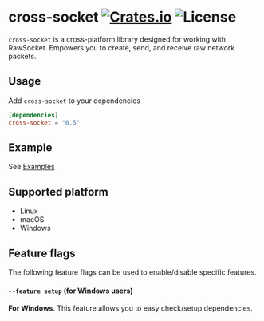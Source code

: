 [crates-badge]: https://img.shields.io/crates/v/cross-socket.svg
[crates-url]: https://crates.io/crates/cross-socket
[license-badge]: https://img.shields.io/crates/l/cross-socket.svg
[examples-url]: https://github.com/shellrow/cross-socket/tree/main/examples

# cross-socket [![Crates.io][crates-badge]][crates-url] ![License][license-badge]
`cross-socket` is a cross-platform library designed for working with RawSocket. 
Empowers you to create, send, and receive raw network packets.

## Usage
Add `cross-socket` to your dependencies  
```toml:Cargo.toml
[dependencies]
cross-socket = "0.5"
```

## Example
See [Examples][examples-url]

## Supported platform
- Linux
- macOS
- Windows

## Feature flags 
The following feature flags can be used to enable/disable specific features.
#### `--feature setup` (for Windows users)
**For Windows**. This feature allows you to easy check/setup dependencies.
